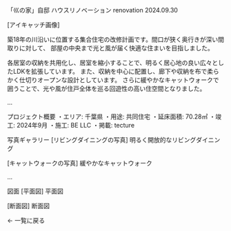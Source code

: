 「巛の家」自邸 ハウスリノベーション
renovation  2024.09.30

[アイキャッチ画像]

築18年の川沿いに位置する集合住宅の改修計画です。間口が狭く奥行きが深い間取りに対して、
部屋の中央まで光と風が届く快適な住まいを目指しました。

各居室の収納を共用化し、居室を縮小することで、明るく居心地の良い広々としたLDKを拡張しています。
また、収納を中心に配置し、廊下や収納を布で柔らかく仕切りオープンな設計としています。
さらに緩やかなキャットウォークで囲うことで、光や風が住戸全体を巡る回遊性の高い住空間となりました。

...

プロジェクト概要
・エリア: 千葉県
・用途: 共同住宅
・延床面積: 70.28㎡
・竣工: 2024年9月
・施工: BE LLC
・掲載: tecture

写真ギャラリー
[リビングダイニングの写真]
明るく開放的なリビングダイニング

[キャットウォークの写真]
緩やかなキャットウォーク

...

図面
[平面図]
平面図

[断面図]
断面図

← 一覧に戻る
